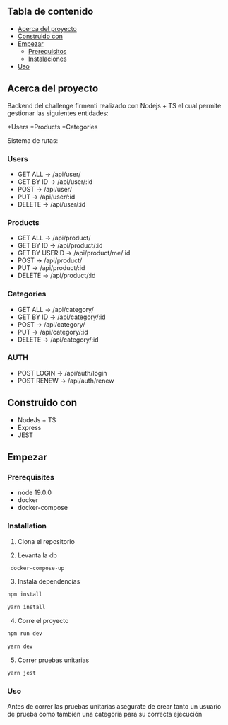 ## Tabla de contenido

* [Acerca del proyecto](#about-the-project)
* [Construido con](#built-with)
* [Empezar](#getting-started)
  * [Prerequisitos](#prerequisites)
  * [Instalaciones](#installation)
* [Uso](#usage)

## Acerca del proyecto

Backend del challenge firmenti realizado con Nodejs + TS el cual permite gestionar las siguientes entidades:

*Users
*Products
*Categories

Sistema de rutas: 
### Users
* GET ALL -> /api/user/
* GET BY ID -> /api/user/:id
* POST -> /api/user/
* PUT -> /api/user/:id
* DELETE -> /api/user/:id


### Products
* GET ALL -> /api/product/
* GET BY ID -> /api/product/:id
* GET BY USERID -> /api/product/me/:id
* POST -> /api/product/
* PUT -> /api/product/:id
* DELETE -> /api/product/:id


### Categories
* GET ALL -> /api/category/
* GET BY ID -> /api/category/:id
* POST -> /api/category/
* PUT -> /api/category/:id
* DELETE -> /api/category/:id


### AUTH
* POST LOGIN -> /api/auth/login
* POST RENEW -> /api/auth/renew



## Construido con

* NodeJs + TS
* Express
* JEST


## Empezar



### Prerequisites
* node 19.0.0
* docker
* docker-compose


### Installation

1. Clona el repositorio

2. Levanta la db
```sh
 docker-compose-up
```

3. Instala dependencias

```sh
npm install 

yarn install
```

4. Corre el proyecto
```sh
npm run dev

yarn dev
```

5. Correr pruebas unitarias
```sh
yarn jest
```

### Uso
Antes de correr las pruebas unitarias asegurate de crear tanto un usuario de prueba como tambien una categoria para su correcta ejecución

